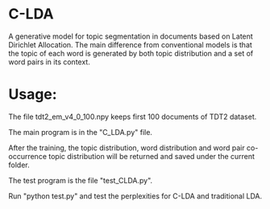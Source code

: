 # C-LDA
A generative model for topic segmentation in documents based on Latent Dirichlet Allocation. The main difference from conventional models is that the topic of each word is generated by both topic distribution and a set of word pairs in its context.

# Usage:
The file tdt2_em_v4_0_100.npy keeps first 100 documents of TDT2 dataset.

The main program is in the "C_LDA.py" file.

After the training, the topic distribution, word distribution and word pair co-occurrence topic distribution will be returned and saved under the current folder.

The test program is the file "test_CLDA.py".

Run "python test.py" and test the perplexities for C-LDA and traditional LDA.
